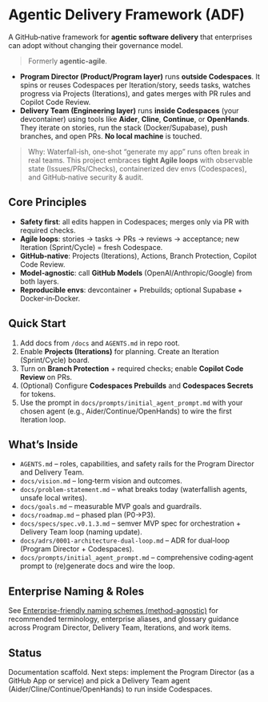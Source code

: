 # Agentic Delivery Framework (ADF)

A GitHub‑native framework for **agentic software delivery** that enterprises can adopt without changing their governance model.

> Formerly **agentic-agile**.

- **Program Director (Product/Program layer)** runs **outside Codespaces**. It spins or reuses Codespaces per Iteration/story, seeds tasks, watches progress via Projects (Iterations), and gates merges with PR rules and Copilot Code Review.
- **Delivery Team (Engineering layer)** runs **inside Codespaces** (your devcontainer) using tools like **Aider**, **Cline**, **Continue**, or **OpenHands**. They iterate on stories, run the stack (Docker/Supabase), push branches, and open PRs. **No local machine** is touched.

> Why: Waterfall‑ish, one‑shot “generate my app” runs often break in real teams. This project embraces **tight Agile loops** with observable state (Issues/PRs/Checks), containerized dev envs (Codespaces), and GitHub‑native security & audit.

## Core Principles
- **Safety first**: all edits happen in Codespaces; merges only via PR with required checks.
- **Agile loops**: stories → tasks → PRs → reviews → acceptance; new Iteration (Sprint/Cycle) = fresh Codespace.
- **GitHub‑native**: Projects (Iterations), Actions, Branch Protection, Copilot Code Review.
- **Model‑agnostic**: call **GitHub Models** (OpenAI/Anthropic/Google) from both layers.
- **Reproducible envs**: devcontainer + Prebuilds; optional Supabase + Docker‑in‑Docker.

## Quick Start
1. Add docs from `/docs` and `AGENTS.md` in repo root.
2. Enable **Projects (Iterations)** for planning. Create an Iteration (Sprint/Cycle) board.
3. Turn on **Branch Protection** + required checks; enable **Copilot Code Review** on PRs.
4. (Optional) Configure **Codespaces Prebuilds** and **Codespaces Secrets** for tokens.
5. Use the prompt in `docs/prompts/initial_agent_prompt.md` with your chosen agent (e.g., Aider/Continue/OpenHands) to wire the first Iteration loop.

## What’s Inside
- `AGENTS.md` – roles, capabilities, and safety rails for the Program Director and Delivery Team.
- `docs/vision.md` – long‑term vision and outcomes.
- `docs/problem-statement.md` – what breaks today (waterfallish agents, unsafe local writes).
- `docs/goals.md` – measurable MVP goals and guardrails.
- `docs/roadmap.md` – phased plan (P0→P3).
- `docs/specs/spec.v0.1.3.md` – semver MVP spec for orchestration + Delivery Team loop (naming update).
- `docs/adrs/0001-architecture-dual-loop.md` – ADR for dual‑loop (Program Director + Codespaces).
- `docs/prompts/initial_agent_prompt.md` – comprehensive coding‑agent prompt to (re)generate docs and wire the loop.

## Enterprise Naming & Roles

See [Enterprise-friendly naming schemes (method-agnostic)](docs/naming/enterprise-friendly-naming.md) for recommended terminology, enterprise aliases, and glossary guidance across Program Director, Delivery Team, Iterations, and work items.

## Status
Documentation scaffold. Next steps: implement the Program Director (as a GitHub App or service) and pick a Delivery Team agent (Aider/Cline/Continue/OpenHands) to run inside Codespaces.

